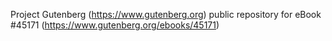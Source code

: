 Project Gutenberg (https://www.gutenberg.org) public repository for eBook #45171 (https://www.gutenberg.org/ebooks/45171)
